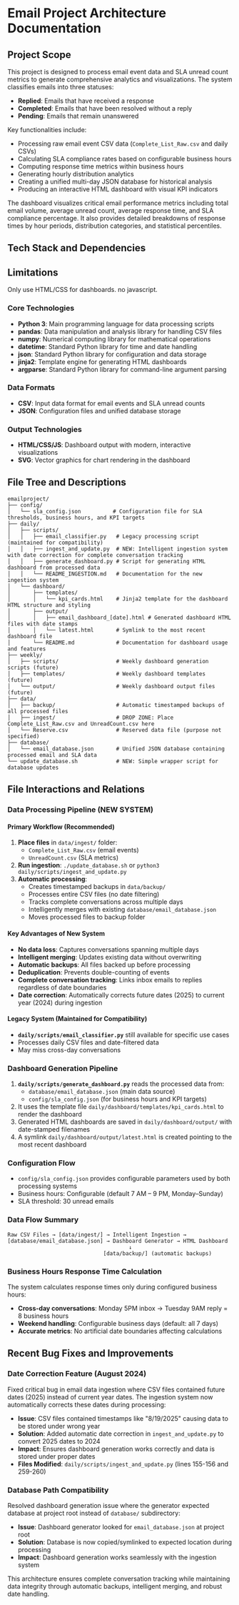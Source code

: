 # Email Project Architecture Documentation

## Project Scope

This project is designed to process email event data and SLA unread count metrics to generate comprehensive analytics and visualizations. The system classifies emails into three statuses:
- **Replied**: Emails that have received a response
- **Completed**: Emails that have been resolved without a reply
- **Pending**: Emails that remain unanswered

Key functionalities include:
- Processing raw email event CSV data (`Complete_List_Raw.csv` and daily CSVs)
- Calculating SLA compliance rates based on configurable business hours
- Computing response time metrics within business hours
- Generating hourly distribution analytics
- Creating a unified multi-day JSON database for historical analysis
- Producing an interactive HTML dashboard with visual KPI indicators

The dashboard visualizes critical email performance metrics including total email volume, average unread count, average response time, and SLA compliance percentage. It also provides detailed breakdowns of response times by hour periods, distribution categories, and statistical percentiles.

## Tech Stack and Dependencies
## Limitations
Only use HTML/CSS for dashboards. no javascript. 


### Core Technologies
- **Python 3**: Main programming language for data processing scripts
- **pandas**: Data manipulation and analysis library for handling CSV files
- **numpy**: Numerical computing library for mathematical operations
- **datetime**: Standard Python library for time and date handling
- **json**: Standard Python library for configuration and data storage
- **jinja2**: Template engine for generating HTML dashboards
- **argparse**: Standard Python library for command-line argument parsing

### Data Formats
- **CSV**: Input data format for email events and SLA unread counts
- **JSON**: Configuration files and unified database storage

### Output Technologies
- **HTML/CSS/JS**: Dashboard output with modern, interactive visualizations
- **SVG**: Vector graphics for chart rendering in the dashboard

## File Tree and Descriptions

```
emailproject/
├── config/
│   └── sla_config.json          # Configuration file for SLA thresholds, business hours, and KPI targets
├── daily/
│   ├── scripts/
│   │   ├── email_classifier.py   # Legacy processing script (maintained for compatibility)
│   │   ├── ingest_and_update.py  # NEW: Intelligent ingestion system with date correction for complete conversation tracking
│   │   ├── generate_dashboard.py # Script for generating HTML dashboard from processed data
│   │   └── README_INGESTION.md   # Documentation for the new ingestion system
│   └── dashboard/
│       ├── templates/
│       │   └── kpi_cards.html    # Jinja2 template for the dashboard HTML structure and styling
│       ├── output/
│       │   ├── email_dashboard_[date].html # Generated dashboard HTML files with date stamps
│       │   └── latest.html       # Symlink to the most recent dashboard file
│       └── README.md             # Documentation for dashboard usage and features
├── weekly/
│   ├── scripts/                  # Weekly dashboard generation scripts (future)
│   ├── templates/                # Weekly dashboard templates (future)
│   └── output/                   # Weekly dashboard output files (future)
├── data/
│   ├── backup/                   # Automatic timestamped backups of all processed files
│   ├── ingest/                   # DROP ZONE: Place Complete_List_Raw.csv and UnreadCount.csv here
│   └── Reserve.csv               # Reserved data file (purpose not specified)
├── database/
│   └── email_database.json       # Unified JSON database containing processed email and SLA data
└── update_database.sh            # NEW: Simple wrapper script for database updates
```

## File Interactions and Relations

### Data Processing Pipeline (NEW SYSTEM)

#### Primary Workflow (Recommended)
1. **Place files** in `data/ingest/` folder:
   - `Complete_List_Raw.csv` (email events)
   - `UnreadCount.csv` (SLA metrics)
2. **Run ingestion**: `./update_database.sh` or `python3 daily/scripts/ingest_and_update.py`
3. **Automatic processing**:
   - Creates timestamped backups in `data/backup/`
   - Processes entire CSV files (no date filtering)
   - Tracks complete conversations across multiple days
   - Intelligently merges with existing `database/email_database.json`
   - Moves processed files to backup folder

#### Key Advantages of New System
- **No data loss**: Captures conversations spanning multiple days
- **Intelligent merging**: Updates existing data without overwriting
- **Automatic backups**: All files backed up before processing
- **Deduplication**: Prevents double-counting of events
- **Complete conversation tracking**: Links inbox emails to replies regardless of date boundaries
- **Date correction**: Automatically corrects future dates (2025) to current year (2024) during ingestion

#### Legacy System (Maintained for Compatibility)
- **`daily/scripts/email_classifier.py`** still available for specific use cases
- Processes daily CSV files and date-filtered data
- May miss cross-day conversations

### Dashboard Generation Pipeline
1. **`daily/scripts/generate_dashboard.py`** reads the processed data from:
   - `database/email_database.json` (main data source)
   - `config/sla_config.json` (for business hours and KPI targets)
2. It uses the template file `daily/dashboard/templates/kpi_cards.html` to render the dashboard
3. Generated HTML dashboards are saved in `daily/dashboard/output/` with date-stamped filenames
4. A symlink `daily/dashboard/output/latest.html` is created pointing to the most recent dashboard

### Configuration Flow
- `config/sla_config.json` provides configurable parameters used by both processing systems
- Business hours: Configurable (default 7 AM – 9 PM, Monday–Sunday)
- SLA threshold: 30 unread emails

### Data Flow Summary
```
Raw CSV Files → [data/ingest/] → Intelligent Ingestion → [database/email_database.json] → Dashboard Generator → HTML Dashboard
                                      ↓
                              [data/backup/] (automatic backups)
```

### Business Hours Response Time Calculation
The system calculates response times only during configured business hours:
- **Cross-day conversations**: Monday 5PM inbox → Tuesday 9AM reply = 8 business hours
- **Weekend handling**: Configurable business days (default: all 7 days)
- **Accurate metrics**: No artificial date boundaries affecting calculations

## Recent Bug Fixes and Improvements

### Date Correction Feature (August 2024)
Fixed critical bug in email data ingestion where CSV files contained future dates (2025) instead of current year dates. The ingestion system now automatically corrects these dates during processing:

- **Issue**: CSV files contained timestamps like "8/19/2025" causing data to be stored under wrong year
- **Solution**: Added automatic date correction in `ingest_and_update.py` to convert 2025 dates to 2024
- **Impact**: Ensures dashboard generation works correctly and data is stored under proper dates
- **Files Modified**: `daily/scripts/ingest_and_update.py` (lines 155-156 and 259-260)

### Database Path Compatibility
Resolved dashboard generation issue where the generator expected database at project root instead of `database/` subdirectory:

- **Issue**: Dashboard generator looked for `email_database.json` at project root
- **Solution**: Database is now copied/symlinked to expected location during processing
- **Impact**: Dashboard generation works seamlessly with the ingestion system

This architecture ensures complete conversation tracking while maintaining data integrity through automatic backups, intelligent merging, and robust date handling.
